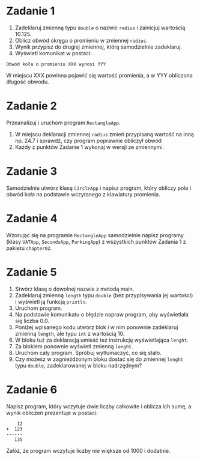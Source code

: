 # Zadanie 1
1. Zadeklaruj zmienną typu `double` o nazwie `radius` i zainicjuj wartością 10.125.
2. Oblicz obwód okręgu o promieniu w zmiennej `radius`.
3. Wynik przypisz do drugiej zmiennej, którą samodzielnie zadeklaruj.
4. Wyświetl komunikat w postaci:
```text
Obwód koła o promieniu XXX wynosi YYY
```
W miejscu XXX powinna pojawić się wartość promienia, a w YYY obliczona długość obwodu. 

# Zadanie 2
Przeanalizuj i uruchom program `RectangleApp`.
1. W miejscu deklaracji zmiennej `radius` zmień przypisaną wartość na inną np. 24.7 i sprawdź, czy program poprawnie obliczył obwód
2. Każdy z punktów Zadanie 1 wykonaj w wersji ze zmiennymi.

# Zadanie 3   
Samodzielnie utwórz klasę `CircleApp` i napisz program, który obliczy pole i obwód koła na podstawie wczytanego z klawiatury promienia.

# Zadanie 4
Wzorując się na programie `RectangleApp` samodzielnie napisz programy (klasy `VATApp`, `SecondsApp`, `ParkingApp`) z wszystkich punktów Zadania 1 z pakietu `chapter02`.

# Zadanie 5
1. Stwórz klasę o dowolnej nazwie z metodą main.
2. Zadeklaruj zmienną `length` typu `double` (bez przypisywania jej wartości) i wyświetl ją funkcją `println`. 
3. Uruchom program.
4. Na podstawie komunikatu o błędzie napraw program, aby wyświetlała się liczba 0.0.
5. Poniżej wpisanego kodu utwórz blok i w nim ponownie zadeklaruj zmienną `length`, ale typu `int` z wartością 10.
6. W bloku tuż za deklaracją umieść też instrukcję wyświetlająca `lenght`.
7. Za blokiem ponownie wyświetl zmienną `lenght`.
8. Uruchom cały program. Spróbuj wytłumaczyć, co się stało.
9. Czy możesz w zagnieżdżonym bloku dostać się do zmiennej `lenght` typu `double`, zadeklarowanej w bloku nadrzędnym?

# Zadanie 6
Napisz program, który wczytuje dwie liczby całkowite i oblicza ich sumę, a wynik obliczeń prezentuje w postaci:
```
    12
+  123
------
   135
```
Załóż, że program wczytuje liczby nie większe od 1000 i dodatnie. 
